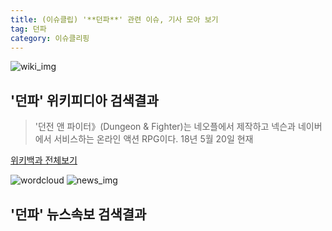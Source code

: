 ```yaml
---
title: (이슈클립) '**던파**' 관련 이슈, 기사 모아 보기
tag: 던파
category: 이슈클리핑
---
```

![wiki_img](https://user-images.githubusercontent.com/42597476/44503234-41136a80-a6d0-11e8-9071-6fc6418eafe4.png)
## **'**던파**'** 위키피디아 검색결과
>'던전 앤 파이터》(Dungeon & Fighter)는 네오플에서 제작하고 넥슨과 네이버에서 서비스하는 온라인 액션 RPG이다. 18년 5월 20일 현재

<a href="https://ko.wikipedia.org/wiki/던파" target="_blank">위키백과 전체보기</a>

![wordcloud](https://s3.ap-northeast-2.amazonaws.com/lyrics101-wordcloud/2018-09-18-1537221368.png)
![news_img](https://user-images.githubusercontent.com/42597476/44507050-1206f400-a6e4-11e8-8d98-7ffbfebb353f.png)
## **'**던파**'** 뉴스속보 검색결과

